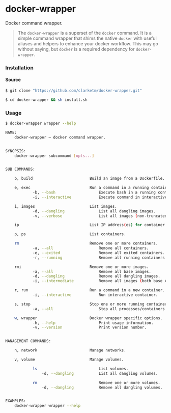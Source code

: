 # docker-wrapper
Docker command wrapper.

> The `docker-wrapper` is a superset of the `docker` command. It is a simple command wrapper that shims the native `docker` with useful aliases and helpers to enhance your docker workflow. This may go without saying, but `docker` is a required dependency for `docker-wrapper`.

### Installation
#### Source
```bash
$ git clone "https://github.com/clarketm/docker-wrapper.git"

$ cd docker-wrapper && sh install.sh
```

### Usage
```bash
$ docker-wrapper wrapper --help

NAME:
	docker-wrapper – docker command wrapper.


SYNOPSIS:
	docker-wrapper subcommand [opts...]


SUB COMMANDS:

	b, build                    	 Build an image from a Dockerfile.

	e, exec                     	 Run a command in a running container.
			-b, --bash              	 Execute bash in a running container.
			-i, --interactive       	 Execute command in interactive container.

	i, images                   	 List images.
			-d, --dangling          	 List all dangling images.
			-v, --verbose           	 List all images (non-truncated output).

	ip                          	 List IP address(es) for container.

	p, ps                       	 List containers.

	rm                          	 Remove one or more containers.
			-a, --all               	 Remove all containers.
			-e, --exited            	 Remove all exited containers.
			-r, --running           	 Remove all running containers.

	rmi                         	 Remove one or more images.
			-a, --all               	 Remove all base images.
			-d, --dangling          	 Remove all dangling images.
			-i, --intermediate      	 Remove all images (both base AND intermediate).

	r, run                      	 Run a command in a new container.
			-i, --interactive       	 Run interactive container.

	s, stop                     	 Stop one or more running containers.
			-a, --all               	 Stop all processes/containers.

	w, wrapper                  	 Docker wrapper specific options.
			-h, --help              	 Print usage information.
			-v, --version           	 Print version number.


MANAGEMENT COMMANDS:

	n, network                  	 Manage networks.

	v, volume                   	 Manage volumes.

			ls                      	 List volumes.
				-d, --dangling        	 List all dangling volumes.

			rm                      	 Remove one or more volumes.
				-d, --dangling        	 Remove all dangling volumes.


EXAMPLES:
	docker-wrapper wrapper --help

```
